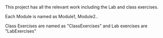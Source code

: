 This project has all the relevant work including the Lab and class exercises.

Each Module is named as Module1, Module2..

Class Exercises are named as "ClassExercises" and Lab exercises are "LabExercises"
